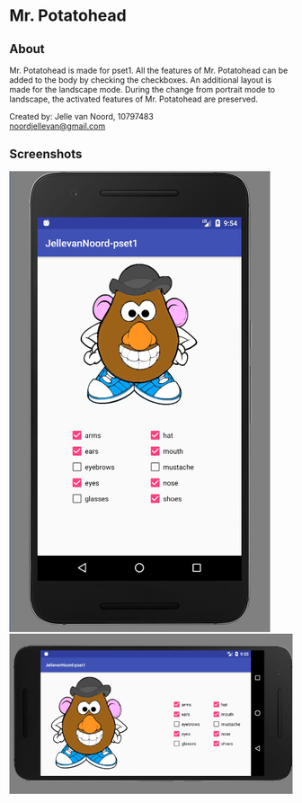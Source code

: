 # Mr. Potatohead

## About

Mr. Potatohead is made for pset1. All the features of Mr. Potatohead can be added to the body by checking the checkboxes. An additional layout is made for the landscape mode. During the change from portrait mode to landscape, the activated features of Mr. Potatohead are preserved.

Created by:
Jelle van Noord, 10797483<br>
noordjellevan@gmail.com

## Screenshots
![Image](https://raw.githubusercontent.com/jvn13/JellevanNoordpset1/master/doc/pset1-1.jpg)
![Image](https://raw.githubusercontent.com/jvn13/JellevanNoordpset1/master/doc/pset1-2.jpg)

